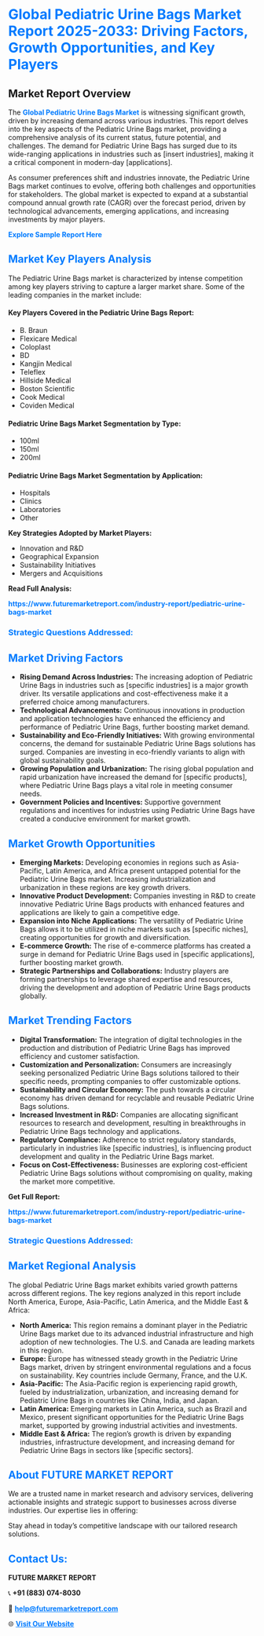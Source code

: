 <h1 style="color: #007BFF;">Global Pediatric Urine Bags Market Report 2025-2033: Driving Factors, Growth Opportunities, and Key Players</h1>

<section id="overview">
<h2>Market Report Overview</h2>
<p>The <a href="https://www.futuremarketreport.com/industry-report/pediatric-urine-bags-market" style="color: #007BFF; text-decoration: none;"><strong>Global Pediatric Urine Bags Market</strong></a> is witnessing significant growth, driven by increasing demand across various industries. This report delves into the key aspects of the Pediatric Urine Bags market, providing a comprehensive analysis of its current status, future potential, and challenges. The demand for Pediatric Urine Bags has surged due to its wide-ranging applications in industries such as [insert industries], making it a critical component in modern-day [applications].</p>
<p>As consumer preferences shift and industries innovate, the Pediatric Urine Bags market continues to evolve, offering both challenges and opportunities for stakeholders. The global market is expected to expand at a substantial compound annual growth rate (CAGR) over the forecast period, driven by technological advancements, emerging applications, and increasing investments by major players.</p>
</section>

<section id="overview">
<p><a href="https://www.futuremarketreport.com/request-sample/reportId=78360" style="color: #007BFF; text-decoration: none;"><strong>Explore Sample Report Here</strong></a></p>
</section>

<section id="key-players">
<h2 style="color: #007BFF;">Market Key Players Analysis</h2>
<p>The Pediatric Urine Bags market is characterized by intense competition among key players striving to capture a larger market share. Some of the leading companies in the market include:</p>
<h4>Key Players Covered in the Pediatric Urine Bags Report:</h4>
<ul><li>B. Braun</li><li>Flexicare Medical</li><li>Coloplast</li><li>BD</li><li>Kangjin Medical</li><li>Teleflex</li><li>Hillside Medical</li><li>Boston Scientific</li><li>Cook Medical</li><li>Coviden Medical</li></ul>
<h4>Pediatric Urine Bags Market Segmentation by Type:</h4>
<ul><li>100ml</li><li>150ml</li><li>200ml</li></ul>

<h4>Pediatric Urine Bags Market Segmentation by Application:</h4>
<ul><li>Hospitals</li><li>Clinics</li><li>Laboratories</li><li>Other</li></ul>
<p><strong>Key Strategies Adopted by Market Players:</strong></p>
<ul>
<li>Innovation and R&D</li>
<li>Geographical Expansion</li>
<li>Sustainability Initiatives</li>
<li>Mergers and Acquisitions</li>
</ul>
</section>

<section>
<p><strong>Read Full Analysis: </strong></p><a href="https://www.futuremarketreport.com/industry-report/pediatric-urine-bags-market" style="color: #007BFF; text-decoration: none;"><strong>https://www.futuremarketreport.com/industry-report/pediatric-urine-bags-market</strong></a>
<h3 style="color: #007BFF;">Strategic Questions Addressed:</h3>
</section>

<section id="driving-factors">
<h2 style="color: #007BFF;">Market Driving Factors</h2>
<ul>
<li><strong>Rising Demand Across Industries:</strong> The increasing adoption of Pediatric Urine Bags in industries such as [specific industries] is a major growth driver. Its versatile applications and cost-effectiveness make it a preferred choice among manufacturers.</li>
<li><strong>Technological Advancements:</strong> Continuous innovations in production and application technologies have enhanced the efficiency and performance of Pediatric Urine Bags, further boosting market demand.</li>
<li><strong>Sustainability and Eco-Friendly Initiatives:</strong> With growing environmental concerns, the demand for sustainable Pediatric Urine Bags solutions has surged. Companies are investing in eco-friendly variants to align with global sustainability goals.</li>
<li><strong>Growing Population and Urbanization:</strong> The rising global population and rapid urbanization have increased the demand for [specific products], where Pediatric Urine Bags plays a vital role in meeting consumer needs.</li>
<li><strong>Government Policies and Incentives:</strong> Supportive government regulations and incentives for industries using Pediatric Urine Bags have created a conducive environment for market growth.</li>
</ul>
</section>

<section id="growth-opportunities">
<h2 style="color: #007BFF;">Market Growth Opportunities</h2>
<ul>
<li><strong>Emerging Markets:</strong> Developing economies in regions such as Asia-Pacific, Latin America, and Africa present untapped potential for the Pediatric Urine Bags market. Increasing industrialization and urbanization in these regions are key growth drivers.</li>
<li><strong>Innovative Product Development:</strong> Companies investing in R&D to create innovative Pediatric Urine Bags products with enhanced features and applications are likely to gain a competitive edge.</li>
<li><strong>Expansion into Niche Applications:</strong> The versatility of Pediatric Urine Bags allows it to be utilized in niche markets such as [specific niches], creating opportunities for growth and diversification.</li>
<li><strong>E-commerce Growth:</strong> The rise of e-commerce platforms has created a surge in demand for Pediatric Urine Bags used in [specific applications], further boosting market growth.</li>
<li><strong>Strategic Partnerships and Collaborations:</strong> Industry players are forming partnerships to leverage shared expertise and resources, driving the development and adoption of Pediatric Urine Bags products globally.</li>
</ul>
</section>

<section id="trending-factors">
<h2 style="color: #007BFF;">Market Trending Factors</h2>
<ul>
<li><strong>Digital Transformation:</strong> The integration of digital technologies in the production and distribution of Pediatric Urine Bags has improved efficiency and customer satisfaction.</li>
<li><strong>Customization and Personalization:</strong> Consumers are increasingly seeking personalized Pediatric Urine Bags solutions tailored to their specific needs, prompting companies to offer customizable options.</li>
<li><strong>Sustainability and Circular Economy:</strong> The push towards a circular economy has driven demand for recyclable and reusable Pediatric Urine Bags solutions.</li>
<li><strong>Increased Investment in R&D:</strong> Companies are allocating significant resources to research and development, resulting in breakthroughs in Pediatric Urine Bags technology and applications.</li>
<li><strong>Regulatory Compliance:</strong> Adherence to strict regulatory standards, particularly in industries like [specific industries], is influencing product development and quality in the Pediatric Urine Bags market.</li>
<li><strong>Focus on Cost-Effectiveness:</strong> Businesses are exploring cost-efficient Pediatric Urine Bags solutions without compromising on quality, making the market more competitive.</li>
</ul>
</section>

<section>
<p><strong>Get Full Report: </strong></p><a href="https://www.futuremarketreport.com/industry-report/pediatric-urine-bags-market" style="color: #007BFF; text-decoration: none;"><strong>https://www.futuremarketreport.com/industry-report/pediatric-urine-bags-market</strong></a>
<h3 style="color: #007BFF;">Strategic Questions Addressed:</h3>
</section>


<section id="regional-analysis">
<h2 style="color: #007BFF;">Market Regional Analysis</h2>
<p>The global Pediatric Urine Bags market exhibits varied growth patterns across different regions. The key regions analyzed in this report include North America, Europe, Asia-Pacific, Latin America, and the Middle East & Africa:</p>
<ul>
<li><strong>North America:</strong> This region remains a dominant player in the Pediatric Urine Bags market due to its advanced industrial infrastructure and high adoption of new technologies. The U.S. and Canada are leading markets in this region.</li>
<li><strong>Europe:</strong> Europe has witnessed steady growth in the Pediatric Urine Bags market, driven by stringent environmental regulations and a focus on sustainability. Key countries include Germany, France, and the U.K.</li>
<li><strong>Asia-Pacific:</strong> The Asia-Pacific region is experiencing rapid growth, fueled by industrialization, urbanization, and increasing demand for Pediatric Urine Bags in countries like China, India, and Japan.</li>
<li><strong>Latin America:</strong> Emerging markets in Latin America, such as Brazil and Mexico, present significant opportunities for the Pediatric Urine Bags market, supported by growing industrial activities and investments.</li>
<li><strong>Middle East & Africa:</strong> The region’s growth is driven by expanding industries, infrastructure development, and increasing demand for Pediatric Urine Bags in sectors like [specific sectors].</li>
</ul>
</section>

<footer>
<h2 style="color: #007BFF;">About FUTURE MARKET REPORT</h2>
<p>We are a trusted name in market research and advisory services, delivering actionable insights and strategic support to businesses across diverse industries. Our expertise lies in offering:</p>

<p>Stay ahead in today’s competitive landscape with our tailored research solutions.</p>

<h2 style="color: #007BFF;">Contact Us:</h2>
<p><strong>FUTURE MARKET REPORT</strong></p>
<p>📞 <strong>+91 (883) 074-8030</strong></p>
<p>📧 <strong><a href="mailto:help@futuremarketreport.com" style="color: #007BFF;">help@futuremarketreport.com</a></strong></p>
<p>🌐 <strong><a href="https://www.futuremarketreport.com/" style="color: #007BFF;">Visit Our Website</a></strong></p>
</footer>